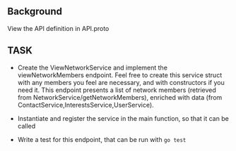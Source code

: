 ## Background

View the API definition in API.proto

## TASK
* Create the ViewNetworkService and implement the viewNetworkMembers endpoint.
Feel free to create this service struct with any members you feel are necessary, and with constructors if you need it.
This endpoint presents a list of network members (retrieved from NetworkService/getNetworkMembers), enriched with data 
(from ContactService,InterestsService,UserService).

* Instantiate and register the service in the main function, so that it can be called

* Write a test for this endpoint, that can be run with `go test`
